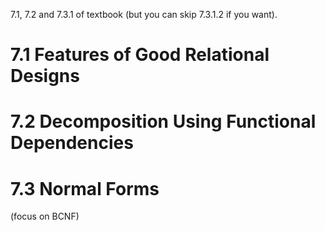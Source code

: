 7.1, 7.2 and 7.3.1 of textbook (but you can skip 7.3.1.2 if you want).
# 7.1 Features of Good Relational Designs
# 7.2 Decomposition Using Functional Dependencies
# 7.3 Normal Forms
(focus on BCNF)

